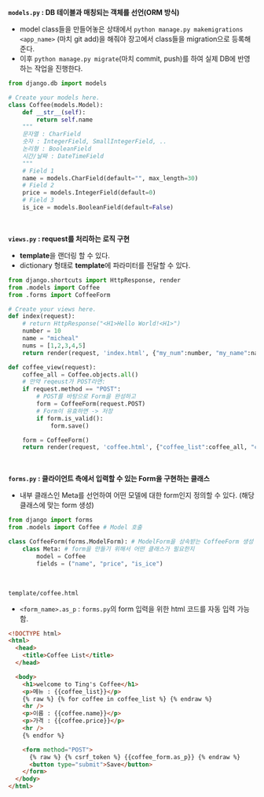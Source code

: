 **`models.py` : DB 테이블과 매칭되는 객체를 선언(ORM 방식)**

- model class들을 만들어놓은 상태에서 `python manage.py makemigrations <app_name>` (마치 git add)을 해줘야 장고에서 class들을 migration으로 등록해준다.
- 이후 `python manage.py migrate`(마치 commit, push)를 하여 실제 DB에 반영하는 작업을 진행한다.

```python
from django.db import models

# Create your models here.
class Coffee(models.Model):
    def __str__(self):
        return self.name
    """
    문자열 : CharField
    숫자 : IntegerField, SmallIntegerField, ..
    논리형 : BooleanField
    시간/날짜 : DateTimeField
    """
    # Field 1
    name = models.CharField(default="", max_length=30)
    # Field 2
    price = models.IntegerField(default=0)
    # Field 3
    is_ice = models.BooleanField(default=False)
```

<br>

**`views.py` : request를 처리하는 로직 구현**

- **template**을 랜더링 할 수 있다.
- dictionary 형태로 **template**에 파라미터를 전달할 수 있다.

```python
from django.shortcuts import HttpResponse, render
from .models import Coffee
from .forms import CoffeeForm

# Create your views here.
def index(request):
    # return HttpResponse("<H1>Hello World!<H1>")
    number = 10
    name = "micheal"
    nums = [1,2,3,4,5]
    return render(request, 'index.html', {"my_num":number, "my_name":name, "my_list":nums})

def coffee_view(request):
    coffee_all = Coffee.objects.all()
    # 만약 reqeust가 POST라면:
    if request.method == "POST":
        # POST를 바탕으로 Form을 완성하고
        form = CoffeeForm(request.POST)
        # Form이 유효하면 -> 저장
        if form.is_valid():
            form.save()

    form = CoffeeForm()
    return render(request, 'coffee.html', {"coffee_list":coffee_all, "coffee_form":form})
```

<br>

**`forms.py` : 클라이언트 측에서 입력할 수 있는 Form을 구현하는 클래스**

- 내부 클래스인 Meta를 선언하여 어떤 모델에 대한 form인지 정의할 수 있다.
  (해당 클래스에 맞는 form 생성)

```python
from django import forms
from .models import Coffee # Model 호출

class CoffeeForm(forms.ModelForm): # ModelForm을 상속받는 CoffeeForm 생성
    class Meta: # form을 만들기 위해서 어떤 클래스가 필요한지
        model = Coffee
        fields = ("name", "price", "is_ice")
```

<br>

`template/coffee.html`

- `<form_name>.as_p` : `forms.py`의 form 입력을 위한 html 코드를 자동 입력 가능함.

```html
<!DOCTYPE html>
<html>
  <head>
    <title>Coffee List</title>
  </head>

  <body>
    <h1>welcome to Ting's Coffee</h1>
    <p>메뉴 : {{coffee_list}}</p>
    {% raw %} {% for coffee in coffee_list %} {% endraw %}
    <hr />
    <p>이름 : {{coffee.name}}</p>
    <p>가격 : {{coffee.price}}</p>
    <hr />
    {% endfor %}

    <form method="POST">
      {% raw %} {% csrf_token %} {{coffee_form.as_p}} {% endraw %}
      <button type="submit">Save</button>
    </form>
  </body>
</html>
```

